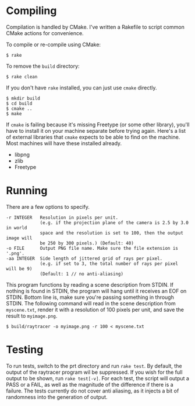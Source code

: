 # Compiling

Compilation is handled by CMake. I've written a Rakefile to script common CMake actions for convenience.

To compile or re-compile using CMake:

```
$ rake
```

To remove the `build` directory:

```
$ rake clean
```

If you don't have `rake` installed, you can just use `cmake` directly.

```
$ mkdir build
$ cd build
$ cmake ..
$ make
```

If `cmake` is failing because it's missing Freetype (or some other library), you'll have to install it on your machine separate before trying again. Here's a list of external libraries that `cmake` expects to be able to find on the machine. Most machines will have these installed already.

* libpng
* zlib
* Freetype

# Running

There are a few options to specify.

```
-r INTEGER   Resolution in pixels per unit. 
             (e.g. if the projection plane of the camera is 2.5 by 3.0 in world
             space and the resolution is set to 100, then the output image will
             be 250 by 300 pixels.) (Default: 40)
-o FILE      Output PNG file name. Make sure the file extension is '.png'.
-aa INTEGER  Side length of jittered grid of rays per pixel.
             (e.g. if set to 3, the total number of rays per pixel will be 9)
             (Default: 1 // no anti-aliasing)
```

This program functions by reading a scene description from STDIN. If nothing is found in STDIN, the program will hang until it receives an EOF on STDIN. Bottom line is, make sure you're passing something in through STDIN. The following command will read in the scene description from `myscene.txt`, render it with a resolution of 100 pixels per unit, and save the result to `myimage.png`.

```
$ build/raytracer -o myimage.png -r 100 < myscene.txt
```

# Testing

To run tests, switch to the prt directory and run `rake test`. By default, the output of the raytracer program wil be suppressed.
If you wish for the full output to be shown, run `rake test[-v]`.
For each test, the script will output a PASS or a FAIL, as well as the magnitude of the difference if there is a failure.
The tests currently do not cover anti aliasing, as it injects a bit of randomness into the generation of output.
